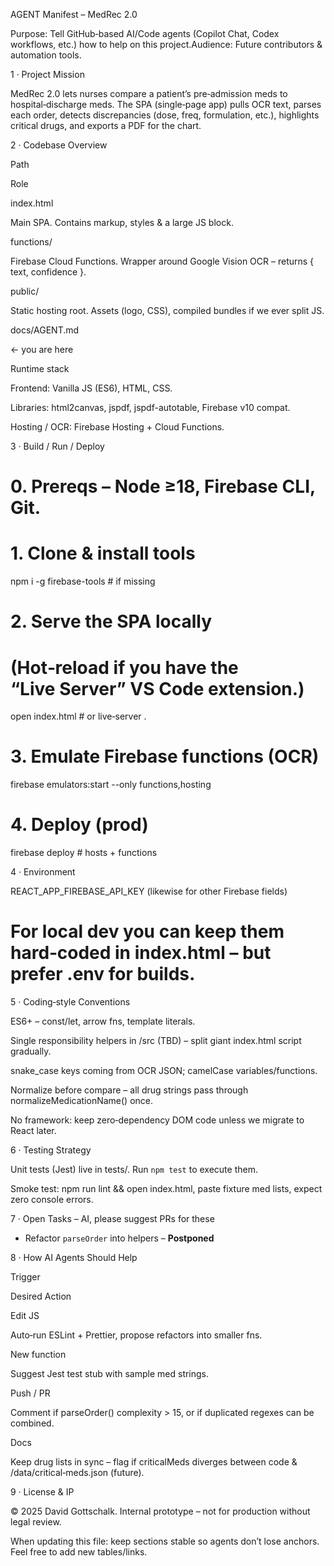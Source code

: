 AGENT Manifest – MedRec 2.0

Purpose: Tell GitHub‑based AI/Code agents (Copilot Chat, Codex workflows, etc.) how to help on this project.Audience: Future contributors & automation tools.

1 · Project Mission

MedRec 2.0 lets nurses compare a patient’s pre‑admission meds to hospital‑discharge meds. The SPA (single‑page app) pulls OCR text, parses each order, detects discrepancies (dose, freq, formulation, etc.), highlights critical drugs, and exports a PDF for the chart.

2 · Codebase Overview

Path

Role

index.html

Main SPA. Contains markup, styles & a large JS block.

functions/

Firebase Cloud Functions. Wrapper around Google Vision OCR – returns { text, confidence }.

public/

Static hosting root. Assets (logo, CSS), compiled bundles if we ever split JS.

docs/AGENT.md

← you are here

Runtime stack

Frontend: Vanilla JS (ES6), HTML, CSS.

Libraries: html2canvas, jspdf, jspdf-autotable, Firebase v10 compat.

Hosting / OCR: Firebase Hosting + Cloud Functions.

3 · Build / Run / Deploy

# 0. Prereqs – Node ≥18, Firebase CLI, Git.

# 1. Clone & install tools
npm i -g firebase-tools  # if missing

# 2. Serve the SPA locally
# (Hot‑reload if you have the “Live Server” VS Code extension.)
open index.html          # or live‑server .

# 3. Emulate Firebase functions (OCR)
firebase emulators:start --only functions,hosting

# 4. Deploy (prod)
firebase deploy          # hosts + functions

4 · Environment

REACT_APP_FIREBASE_API_KEY     (likewise for other Firebase fields)
# For local dev you can keep them hard‑coded in index.html – but prefer .env for builds.

5 · Coding‑style Conventions

ES6+ – const/let, arrow fns, template literals.

Single responsibility helpers in /src (TBD) – split giant index.html script gradually.

snake_case keys coming from OCR JSON; camelCase variables/functions.

Normalize before compare – all drug strings pass through normalizeMedicationName() once.

No framework: keep zero‑dependency DOM code unless we migrate to React later.

6 · Testing Strategy

Unit tests (Jest) live in tests/. Run `npm test` to execute them.

Smoke test: npm run lint && open index.html, paste fixture med lists, expect zero console errors.

7 · Open Tasks – AI, please suggest PRs for these

* Refactor `parseOrder` into helpers – **Postponed**

8 · How AI Agents Should Help

Trigger

Desired Action

Edit JS

Auto‑run ESLint + Prettier, propose refactors into smaller fns.

New function

Suggest Jest test stub with sample med strings.

Push / PR

Comment if parseOrder() complexity > 15, or if duplicated regexes can be combined.

Docs

Keep drug lists in sync – flag if criticalMeds diverges between code & /data/critical‑meds.json (future).

9 · License & IP

© 2025 David Gottschalk. Internal prototype – not for production without legal review.

When updating this file: keep sections stable so agents don’t lose anchors.  Feel free to add new tables/links.

